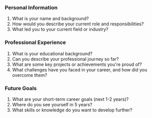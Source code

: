 ### Personal Information

1. What is your name and background?
2. How would you describe your current role and responsibilities?
3. What led you to your current field or industry?

### Professional Experience

1. What is your educational background?
2. Can you describe your professional journey so far?
3. What are some key projects or achievements you're proud of?
4. What challenges have you faced in your career, and how did you overcome them?

### Future Goals

1. What are your short-term career goals (next 1-2 years)?
2. Where do you see yourself in 5 years?
3. What skills or knowledge do you want to develop further? 